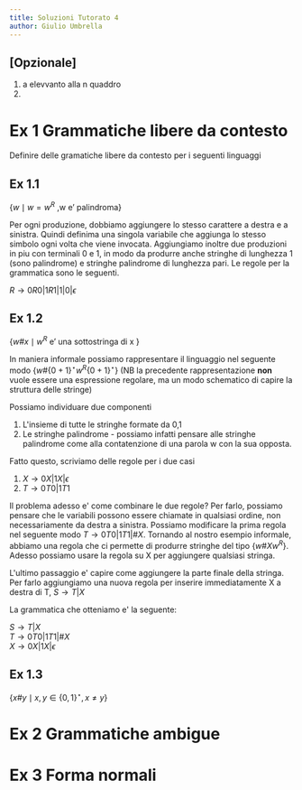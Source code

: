 ```yaml
---
title: Soluzioni Tutorato 4
author: Giulio Umbrella
---
```


## [Opzionale]

1. a elevvanto alla n quaddro
2. 

# Ex 1 Grammatiche libere da contesto

Definire delle gramatiche libere da contesto per i seguenti linguaggi

## Ex 1.1

$\{ w \mid  w = w^{R} \textrm{ ,w e' palindroma}\}$

Per ogni produzione, dobbiamo aggiungere lo stesso carattere a destra e a sinistra. Quindi definima una singola variabile che aggiunga lo stesso simbolo ogni volta che viene invocata. Aggiungiamo inoltre due produzioni in piu con terminali 0 e 1, in modo da produrre anche stringhe di lunghezza 1 (sono palindrome) e stringhe palindrome di lunghezza pari. Le regole per la grammatica sono le seguenti.

$R\rightarrow 0R0|1R1|1|0| \epsilon$

## Ex 1.2

$\{ w\#x \mid w^{R} \textrm{ e' una sottostringa di x }  \}$

In maniera informale possiamo rappresentare il linguaggio nel seguente modo $\{w \# \{0+1\}^{\star} w^{R} \{0+1\}^{\star} \}$ (NB la precedente rappresentazione **non** vuole essere una espressione regolare, ma un modo schematico di capire la struttura delle stringe)

Possiamo individuare due componenti

1. L'insieme di tutte le stringhe formate da 0,1
2. Le stringhe palindrome - possiamo infatti pensare alle stringhe palindrome come alla contatenzione di una parola w con la sua opposta.

Fatto questo, scriviamo delle regole per i due casi

1. $X\rightarrow 0X|1X|\epsilon$
2. $T\rightarrow 0T0 | 1T1$

Il problema adesso e' come combinare le due regole? Per farlo, possiamo pensare che le variabili possono essere chiamate in qualsiasi ordine, non necessariamente da destra a sinistra. Possiamo modificare la prima regola nel seguente modo $T\rightarrow 0T0|1T1|\#X$. Tornando al nostro esempio informale, abbiamo una regola che ci permette di produrre stringhe del tipo $\{w\# X w^{R} \}$. Adesso possiamo usare la regola su X per aggiungere qualsiasi stringa.


L'ultimo passaggio e' capire come aggiungere la parte finale della stringa. Per farlo aggiungiamo una nuova regola per inserire immediatamente X a destra di T, $S \rightarrow T|X$

La grammatica che otteniamo e' la seguente:

$S \rightarrow T|X$  
$T \rightarrow 0T0 | 1T1 |\# X$  
$X \rightarrow 0X| 1X| \epsilon$  



## Ex 1.3

$\{ x\#y \mid x,y \in \{0,1\}^{\star}, x \neq y \}$

# Ex 2 Grammatiche ambigue


# Ex 3 Forma normali
